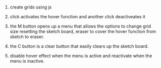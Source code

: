 1. create grids using js
2. click activates the hover function and another click deactiveates it
3. the M button opens up a menu that allows the options to change grid size resetting the sketch board, eraser to cover the hover function from sketch to eraser.
4. the C button is a clear button that easily clears up the sketch board.

5. disable hover effect when the menu is active and reactivate when the menu is inactive.